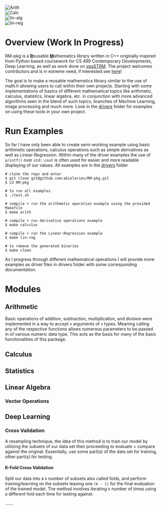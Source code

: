 ![Arith](https://github.com/akielaries/RM-pkg/actions/workflows/arith.yml/badge.svg) <br>
![Calc](https://github.com/akielaries/RM-pkg/actions/workflows/calc.yml/badge.svg) <br>
![lin-alg](https://github.com/akielaries/RM-pkg/actions/workflows/linalg.yml/badge.svg) <br>
![lin-reg](https://github.com/akielaries/RM-pkg/actions/workflows/linreg.yml/badge.svg) <br>

# Overview (Work In Progress)
RM-pkg is a <ins>**R**</ins>eusable <ins>**M**</ins>athematics library written in C++ 
originally inspired from Python based coursework for CS 499 Contemporary Developments, 
Deep Learning, as well as work done on [vpaSTRM](https://github.com/akielaries/vpaSTRM). 
The project welcomes contributors and is in extreme need, if interested see 
[here](https://github.com/akielaries/RM-pkg/blob/main/CONTRIBUTING.md)!

The goal is to make a reusable mathematics library similar to the use of 
math.h allowing users to call within their own projects.
Starting with some implementations of basics of different mathematical topics 
like arithmetic, calculus, statistics, linear algebra, etc. in conjunction with more advanced 
algorithms seen in the blend of such topics, branches of Machine Learning, image processing 
and much more. 
Look in the [drivers](https://github.com/akielaries/RM-pkg/tree/main/drivers) folder for examples 
on using these tools in your own project. 

# Run Examples
So far I have only been able to create semi-working example using basic arithmetic operations, 
calculus operations such as simple derivatives as well as Linear-Regression. Within many of the
driver examples the use of `printf()` over `std::cout` is often used for easier and more readable 
displaying of our values. 
All examples are in the [drivers](https://github.com/akielaries/RM-pkg/tree/main/drivers) folder
```
# clone the repo and enter
$ git clone git@github.com:akielaries/RM-pkg.git 
$ cd RM-pkg

# to run all examples 
$ ./test.sh

# compile + run the arithmetic operation example using the provided Makefile
$ make arith

# compile + run derivative operations example 
$ make calculus

# compile + run the Linear-Regression example 
$ make lin-reg

# to remove the generated binaries
$ make clean
```
As I progress through different mathematical operations I will provide more 
examples as driver files in drivers folder with some corresponding 
documentation. 

# Modules
## Arithmetic
Basic operations of addition, subtraction, multiplication, and division were implemented in a
way to accept `n` arguments of `n` types. Meaning calling any of the respective functions allows
numerous parameters to be passed in of various numeric data type. This acts as the basis for many
of the basic functionalities of this package.

## Calculus
## Statistics
## Linear Algebra
### Vector Operations

## Deep Learning
### Cross Validation
A resampling technique, the idea of this method is to train our model by utilizing 
the subsets of our data set then proceeding to evaluate + compare against the original.
Essentially, use some part(s) of the data set for training, other part(s) for testing.

#### K-Fold Cross Validation
Split our data into a `k` number of subsets also called folds, and perform
training/learning on the subsets leaving one `(k - 1)` for the final evaluation of 
the trained model. The method involves iterating `k` number of times using a different
fold each time for testing against.


.......
